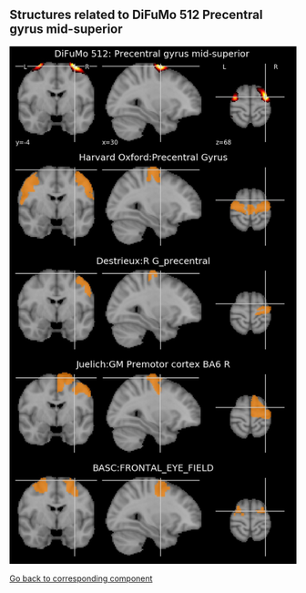 


## Structures related to DiFuMo 512 Precentral gyrus mid-superior 

![65](65.jpg "Structures related to DiFuMo 512 Precentral gyrus mid-superior ")

[Go back to corresponding component](https://parietal-inria.github.io/DiFuMo/512/html/65.html)